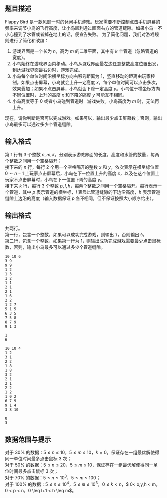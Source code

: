 ## 题目描述

Flappy Bird 是一款风靡一时的休闲手机游戏。玩家需要不断控制点击手机屏幕的频率来调节小鸟的飞行高度，让小鸟顺利通过画面右方的管道缝隙。如果小鸟一不小心撞到了水管或者掉在地上的话，便宣告失败。
为了简化问题，我们对游戏规则进行了简化和改编：

1. 游戏界面是一个长为 $n$，高为 $m$ 的二维平面，其中有 $k$ 个管道（忽略管道的宽度）。
2. 小鸟始终在游戏界面内移动。小鸟从游戏界面最左边任意整数高度位置出发，到达游戏界面最右边时，游戏完成。
3. 小鸟每个单位时间沿横坐标方向右移的距离为 $1$，竖直移动的距离由玩家控制。如果点击屏幕，小鸟就会上升一定高度 $x$，每个单位时间可以点击多次，效果叠加；如果不点击屏幕，小鸟就会下降一定高度 $y$。小鸟位于横坐标方向不同位置时，上升的高度 $x$ 和下降的高度 $y$ 可能互不相同。
4. 小鸟高度等于 $0$ 或者小鸟碰到管道时，游戏失败。小鸟高度为 $m$ 时，无法再上升。

现在，请你判断是否可以完成游戏。如果可以，输出最少点击屏幕数；否则，输出小鸟最多可以通过多少个管道缝隙。

## 输入格式

第 $1$ 行有 $3$ 个整数 $n,m,k$，分别表示游戏界面的长度，高度和水管的数量，每两个整数之间用一个空格隔开；  
接下来的 $n$ 行，每行 $2$ 个用一个空格隔开的整数 $x$ 和 $y$，依次表示在横坐标位置 $0 \sim n - 1$ 上玩家点击屏幕后，小鸟在下一位置上升的高度 $x$，以及在这个位置上玩家不点击屏幕时，小鸟在下一位置下降的高度 $y$。  
接下来 $k$ 行，每行 $3$ 个整数 $p,l,h$，每两个整数之间用一个空格隔开。每行表示一个管道，其中 $p$ 表示管道的横坐标，$l$ 表示此管道缝隙的下边沿高度，$h$ 表示管道缝隙上边沿的高度（输入数据保证 $p$ 各不相同，但不保证按照大小顺序给出）。

## 输出格式

共两行。  
第一行，包含一个整数，如果可以成功完成游戏，则输出 `1`，否则输出 `0`。  
第二行，包含一个整数，如果第一行为 $1$，则输出成功完成游戏需要最少点击鼠标数，否则，输出小鸟最多可以通过多少个管道缝隙。

```input1
10 10 6
3 9
9 9
1 2
1 3
1 2
1 1
2 1
2 1
1 6
2 2
1 2 7
5 1 5
6 3 5
7 5 8
8 7 9
9 1 3
```
```output1
1
6
```


```input2
10 10 4
1 2
3 1
2 2
1 8
1 8
3 2
2 1
2 1
2 2
1 2
1 0 2
6 7 9
9 1 4
3 8 10
```
```output2
0
3
```

## 数据范围与提示

对于 $30\%$ 的数据：$5\leq n\leq 10$，$5\leq m \leq 10$，$k = 0$，保证存在一组最优解使得同一单位时间最多点击鼠标 $3$ 次；  
对于 $50\%$ 的数据：$5 \leq n \leq 20$，$5 \leq m \leq 10$，保证存在一组最优解使得同一单位时间最多点击鼠标 $3$ 次；  
对于 $70\%$ 的数据：$5\leq n \leq 10^3$，$5 \leq m \leq 100$；  
对于 $100\%$ 的数据：$5 \leq n \leq 10^4$，$5 \leq m \leq 10^3$，$0 \leq k < n$，$ 0< x,y,h < m$，$0 < p < n$，$0 \leq l+1 < h \leq m$。